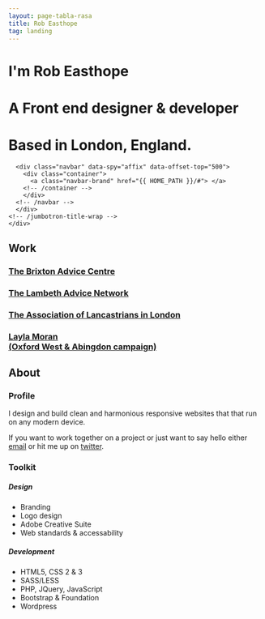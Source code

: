 ```yaml
---
layout: page-tabla-rasa
title: Rob Easthope
tag: landing
---
```

<div class="jumbotron">
  <div class="jumbotron-content-wrap">
    <div class="brand"> </div>
    <div class="jumbotron-title-wrap">
      <h1>I'm Rob Easthope</h1>
      <h1>A Front end designer &amp; developer</h1>
      <h1>Based in London, England.</h1>

      <div class="navbar" data-spy="affix" data-offset-top="500">
        <div class="container">
          <a class="navbar-brand" href="{{ HOME_PATH }}/#"> </a> 
        <!-- /container -->
        </div>
      <!-- /navbar -->
      </div>
    <!-- /jumbotron-title-wrap -->
    </div>
  <!-- /jumbotron-content-wrap -->
  </div>
<!-- /Jumbotron -->
</div>
<section class="portfolio">
  <div class="container">
    <a id="portfolio"></a>
    <div class="row">
      <div class="col-12 cold-md-12 col-lg-12">
        <h2 class="section-header">Work</h2>
      </div>
      <div class="thumbnails">
        <div class="col col-6 col-md-4 col-lg-3">
          <div class="thumbnail brixton">
            <a class="thumbnail-rollover" href="http://www.brixtonadvice.org.uk.php53-6.ord1-1.websitetestlink.com/">
              <h3 class="portfolio-title thumbnail-text-wrap">The Brixton Advice Centre</h3>
            </a>
          </div>
        </div>
        <div class="col col-6 col-md-4 col-lg-3">
          <div class="thumbnail lambeth">
            <a class="thumbnail-rollover" href="http://www.lambethadvice.org.uk/">
              <div class="thumbnail-text-wrap">
                <h3 class="portfolio-title">The Lambeth Advice Network</h3>
              </div>
            </a>
          </div>
        </div>
        <div class="col col-6 col-md-4 col-lg-3">
          <div class="thumbnail lancastrians">
            <a class="thumbnail-rollover" href="http://lancastriansinlondon.org.uk">
              <div class="thumbnail-text-wrap">
                <h3 class="portfolio-title">The Association of Lancastrians in London</h3>
              </div>
            </a>
          </div>
        </div>
        <!--
        <div class="col col-6 col-md-4 col-lg-3">
          <div class="thumbnail eufn">
            <a class="thumbnail-rollover" href="#">
              <div class="thumbnail-text-wrap">
                <h3 class="portfolio-title">The European Union Families Network</h3>
              </div>
            </a>
          </div>
        </div>
        <div class="col col-6 col-md-4 col-lg-3">
          <div class="thumbnail ambr">
            <a class="thumbnail-rollover" href="#">
              <div class="thumbnail-text-wrap">
                  <h3 class="portfolio-title">AMBR Media</h3>
              </div>
            </a>
          </div>
        </div>
      -->
        <div class="col col-6 col-md-4 col-lg-3">
          <div class="thumbnail layla">
            <a class="thumbnail-rollover" href="http://www.laylamoran.com/">
              <div class="thumbnail-text-wrap">
                <h3 class="portfolio-title">Layla Moran<br>(Oxford West &amp; Abingdon campaign)</h3>
              </div>
            </a>
          </div>
        </div>
        <!--
        <div class="col col-6 col-md-4 col-lg-3">
          <div class="thumbnail saffron">
            <a class="thumbnail-rollover" href="#">
              <div class="thumbnail-text-wrap">
                <h3 class="portfolio-title">Portfolio</h3>
              </div>
            </a>
          </div>
        </div>
        <div class="col col-6 col-md-4 col-lg-3">
          <div class="thumbnail swimlondon">
            <a class="thumbnail-rollover" href="#">
              <div class="thumbnail-text-wrap">
                <h3 class="portfolio-title">Swim London</h3>
              </div>
            </a>
          </div>
        </div>
        <div class="col col-6 col-md-4 col-lg-3">
          <div class="thumbnail waterleaf">
            <a class="thumbnail-rollover" href="#">
              <div class="thumbnail-text-wrap">
                <h3 class="portfolio-title">Waterleaf</h3>
              </div>
            </a>
          </div>
        </div>
        -->
      </div>
    </div>
  </div>
</section>

<section class="profile">
  <a id="about"> </a>
  <div class="container">
    <div class="row">
      <div class="col-lg-12">
        <h2 class="section-header">About</h2>
      </div>
      <div class="col-lg-10 col-offset-1">
        <div class="row">
          <section class="about">
            <div class="col-12 col-md-12 col-lg-6">
              <h3 class="profile-header">Profile</h3>
              <p>I design and build clean and harmonious responsive websites that that run on any modern device.</p>
              <p>If you want to work together on a project or just want to say hello either <a href="mailto: robeasthope@gmail.com">email</a> or hit me up on <a href="https://twitter.com/RobEasthope">twitter</a>.</p>
            </div>
          </section>
          <section class="profile-details">
            <a id="contact"> </a>
              <div class="col-12 col-md-12 col-lg-6">
                <h3>Toolkit</h3>
              </div>
              <div class="col-12 col-md-6 col-lg-3">
                <h5>Design</h5>
                <ul>
                  <li>Branding</li>
                  <li>Logo design</li>
                  <li>Adobe Creative Suite</li>
                  <li>Web standards &amp; accessability</li>
                </ul>
            </div>
            <div class="col-12 col-md-6 col-lg-3">
              <h5>Development</h5>
              <ul>
                <li>HTML5, CSS 2 &amp; 3</li>
                <li>SASS/LESS</li>
                <li>PHP, JQuery, JavaScript</li>
                <li>Bootstrap &amp; Foundation</li>
                <li>Wordpress</li>
              </ul>
            </div>
          </section>
        </div>
      </div>
    </div>
  </div>
</section>